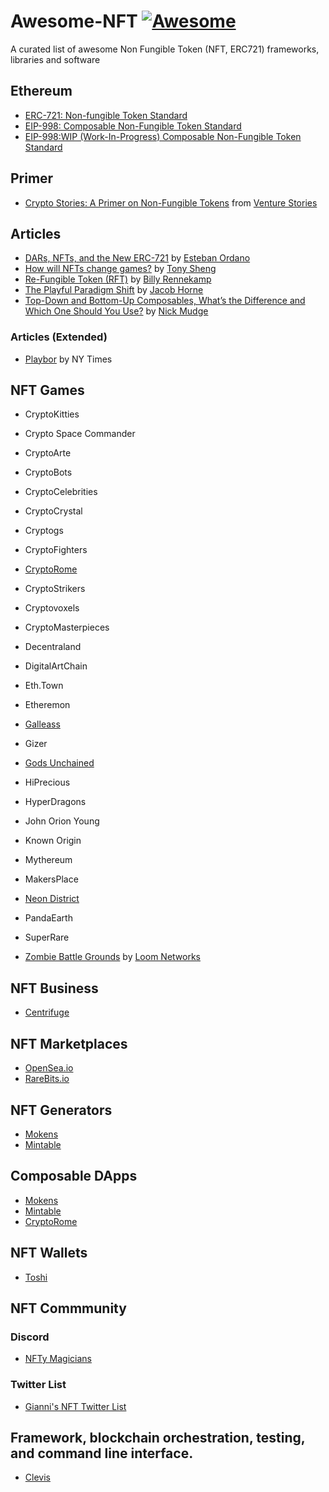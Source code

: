 # Awesome-NFT [![Awesome](https://cdn.rawgit.com/sindresorhus/awesome/d7305f38d29fed78fa85652e3a63e154dd8e8829/media/badge.svg)](https://github.com/sindresorhus/awesome)
A curated list of awesome Non Fungible Token (NFT, ERC721) frameworks, libraries and software

## Ethereum
- [ERC-721: Non-fungible Token Standard](https://github.com/ethereum/eips/issues/721)
- [EIP-998: Composable Non-Fungible Token Standard](https://github.com/ethereum/EIPs/issues/998)
- [EIP-998:WIP (Work-In-Progress) Composable Non-Fungible Token Standard](https://github.com/mattlockyer/composables-998) 

## Primer
- [Crypto Stories: A Primer on Non-Fungible Tokens](https://www.spreaker.com/user/10197011/amitt-mahajan-tony-sheng) from [Venture Stories](https://www.spreaker.com/show/venture-stories)

## Articles
- [DARs, NFTs, and the New ERC-721](https://blog.decentraland.org/dars-nfts-and-the-new-erc-721-132a705eab42) by [Esteban Ordano](https://blog.decentraland.org/@eordano)
- [How will NFTs change games?](https://blog.decentraland.org/how-will-nfts-change-games-627d291dc50c) by [Tony Sheng](https://blog.decentraland.org/@tonysheng)
- [Re-Fungible Token (RFT)](https://medium.com/@billyrennekamp/re-fungible-token-rft-297003592769) by [Billy Rennekamp](https://medium.com/@billyrennekamp)
- [The Playful Paradigm Shift](https://blog.coinbase.com/the-playful-paradigm-shift-4bf35d9d1d11) by [Jacob Horne](https://blog.coinbase.com/@jacobscott)
- [Top-Down and Bottom-Up Composables, What’s the Difference and Which One Should You Use?](https://hackernoon.com/top-down-and-bottom-up-composables-whats-the-difference-and-which-one-should-you-use-db939f6acf1d) by [Nick Mudge](https://hackernoon.com/@mudgen)

### Articles (Extended)
- [Playbor](https://schott.blogs.nytimes.com/2010/03/12/playbor/) by NY Times

## NFT Games
- CryptoKitties

- Crypto Space Commander
- CryptoArte
- CryptoBots
- CryptoCelebrities
- CryptoCrystal
- Cryptogs
- CryptoFighters
- [CryptoRome](https://www.cryptorome.io/)
- CryptoStrikers
- Cryptovoxels
- CryptoMasterpieces
- Decentraland
- DigitalArtChain
- Eth.Town
- Etheremon
- [Galleass](https://austingriffith.com/portfolio/galleass/)
- Gizer
- [Gods Unchained](https://t.co/UmGG9FzqQB)
- HiPrecious
- HyperDragons
- John Orion Young
- Known Origin
- Mythereum
- MakersPlace
- [Neon District](https://twitter.com/neondistrictRPG)
- PandaEarth
- SuperRare
- [Zombie Battle Grounds](https://loom.games/) by [Loom Networks](https://loomx.io)

## NFT Business
- [Centrifuge](http://www.centrifuge.io/)

## NFT Marketplaces
- [OpenSea.io](https://opensea.io/)
- [RareBits.io](http://rarebits.io/)

## NFT Generators
- [Mokens](https://mokens.io/)
- [Mintable](https://mintable.app/)

## Composable DApps
- [Mokens](https://mokens.io/)
- [Mintable](https://mintable.app/)
- [CryptoRome](https://www.cryptorome.io/)

## NFT Wallets
- [Toshi](http://www.toshi.org/)

## NFT Commmunity

### Discord 
- [NFTy Magicians](https://discord.gg/gNSWat)

### Twitter List
- [Gianni's NFT Twitter List](https://twitter.com/GianniDalerta/lists/nft)

## Framework, blockchain orchestration, testing, and command line interface.
- [Clevis](https://github.com/austintgriffith/clevis)
